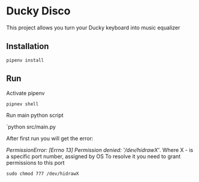 # Ducky Disco

This project allows you turn your Ducky keyboard into music equalizer

## Installation
`pipenv install`

## Run
Activate pipenv

`pipnev shell`

Run main python script

`python src/main.py

After first run you will get the error:

*PermissionError: [Errno 13] Permission denied: '/dev/hidrawX'*. Where X - is a specific port number, assigned by OS
To resolve it you need to grant permissions to this port

`sudo chmod 777 /dev/hidrawX`



